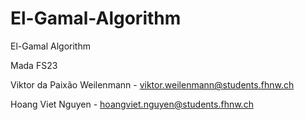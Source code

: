 # El-Gamal-Algorithm
El-Gamal Algorithm

Mada FS23

Viktor da Paixão Weilenmann - viktor.weilenmann@students.fhnw.ch

Hoang Viet Nguyen - hoangviet.nguyen@students.fhnw.ch
